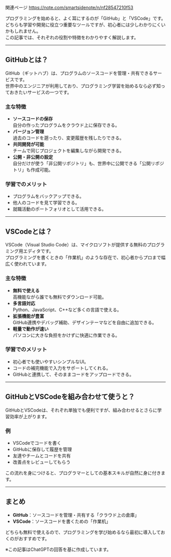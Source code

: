 
関連ページ https://note.com/smartsidenote/n/nf28547210f53

プログラミングを始めると、よく耳にするのが「GitHub」と「VSCode」です。  
どちらも学習や開発に役立つ重要なツールですが、初心者には少しわかりにくいかもしれません。  
この記事では、それぞれの役割や特徴をわかりやすく解説します。

---

## GitHubとは？

GitHub（ギットハブ）は、プログラムのソースコードを管理・共有できるサービスです。  
世界中のエンジニアが利用しており、プログラミング学習を始めるなら必ず知っておきたいサービスの一つです。

### 主な特徴
- **ソースコードの保存**  
  自分の作ったプログラムをクラウド上に保存できる。
- **バージョン管理**  
  過去のコードを遡ったり、変更履歴を残したりできる。
- **共同開発が可能**  
  チームで同じプロジェクトを編集しながら開発できる。
- **公開・非公開の設定**  
  自分だけが使う「非公開リポジトリ」も、世界中に公開できる「公開リポジトリ」も作成可能。

### 学習でのメリット
- プログラムをバックアップできる。
- 他人のコードを見て学習できる。
- 就職活動のポートフォリオとして活用できる。

---

## VSCodeとは？

VSCode（Visual Studio Code）は、マイクロソフトが提供する無料のプログラミング用エディタです。  
プログラミングを書くときの「作業机」のような存在で、初心者からプロまで幅広く使われています。

### 主な特徴
- **無料で使える**  
  高機能ながら誰でも無料でダウンロード可能。
- **多言語対応**  
  Python、JavaScript、C++など多くの言語で使える。
- **拡張機能が豊富**  
  GitHub連携やデバッグ補助、デザインテーマなどを自由に追加できる。
- **軽量で動作が速い**  
  パソコンに大きな負担をかけずに快適に作業できる。

### 学習でのメリット
- 初心者でも使いやすいシンプルなUI。
- コードの補完機能で入力をサポートしてくれる。
- GitHubと連携して、そのままコードをアップロードできる。

---

## GitHubとVSCodeを組み合わせて使うと？

GitHubとVSCodeは、それぞれ単独でも便利ですが、組み合わせるとさらに学習効率が上がります。

### 例
- VSCodeでコードを書く  
- GitHubに保存して履歴を管理  
- 友達やチームとコードを共有  
- 改善点をレビューしてもらう  

この流れを身につけると、プログラマーとしての基本スキルが自然に身に付きます。

---

## まとめ

- **GitHub**：ソースコードを管理・共有する「クラウド上の倉庫」  
- **VSCode**：ソースコードを書くための「作業机」  

どちらも無料で使えるので、プログラミングを学び始めるなら最初に導入しておくのがおすすめです。

※この記事はChatGPTの回答を基に作成しています。